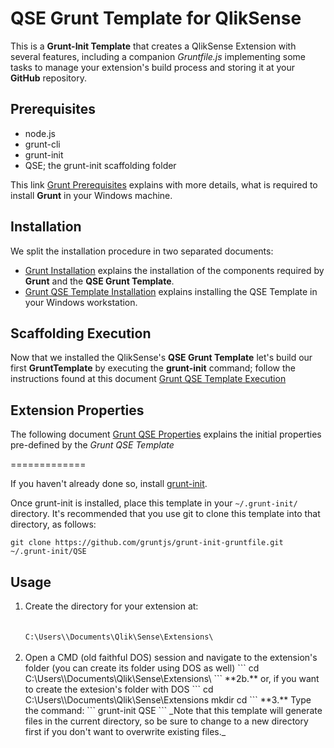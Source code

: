 # QSE Grunt Template for QlikSense

This is a **Grunt-Init Template** that creates a QlikSense Extension with several features, including a companion *Gruntfile.js* implementing some tasks to manage your extension's build process and storing it at your **GitHub** repository.

## Prerequisites

* node.js
* grunt-cli
* grunt-init
* QSE; the grunt-init scaffolding folder

This link [Grunt Prerequisites](docs/Grunt-Prerequisites.md) explains with more details, what is required to install **Grunt** in your Windows machine.

## Installation

We split the installation procedure in two separated documents:

* [Grunt Installation](docs/Grunt-Installation.md) explains the installation of the components required by **Grunt** and the **QSE Grunt Template**.
* [Grunt QSE Template Installation](docs/Grunt-QSE-Template-Installation.md) explains installing the QSE Template in your Windows workstation.

## Scaffolding Execution

Now that we installed the QlikSense's <b>QSE Grunt Template</b> let's build our first <b>GruntTemplate</b> by executing the <b>grunt-init</b> command; follow the instructions found at this document [Grunt QSE Template Execution](docs/Grunt-QSE-Template-Execution.md)

## Extension Properties

The following document [Grunt QSE Properties](docs/Grunt-QSE-Properties.md) explains the initial properties pre-defined by the *Grunt QSE Template*

=============

If you haven't already done so, install [grunt-init](http://gruntjs.com/project-scaffolding "grunt-init").

Once grunt-init is installed, place this template in your `~/.grunt-init/` directory. It's recommended that you use git to clone this template into that directory, as follows:
```
git clone https://github.com/gruntjs/grunt-init-gruntfile.git ~/.grunt-init/QSE
```
## Usage
<ol>
<li> Create the directory for your extension at:<br><br>
<code>
C:\Users\<user-login>\Documents\Qlik\Sense\Extensions\<Extension_Name>
</code></li><br>

<li> Open a CMD (old faithful DOS) session and navigate to the extension's folder (you can create its folder using DOS as well)
```
cd C:\Users\<user-login>\Documents\Qlik\Sense\Extensions\<Extension_Name>
```
**2b.** or, if you want to create the extesion's folder with DOS
```
cd C:\Users\<user-login>\Documents\Qlik\Sense\Extensions
mkdir <Extension_Name>
cd <Extension_Name>
```
**3.** Type the command:
```
grunt-init QSE
```
_Note that this template will generate files in the current directory, so be sure to change to a new directory first if you don't want to overwrite existing files._
</ol>